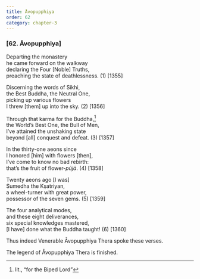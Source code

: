 ```yaml
---
title: Āvopupphiya
order: 62
category: chapter-3
---
```


### \[62. Āvopupphiya\]

Departing the monastery  
he came forward on the walkway  
declaring the Four \[Noble\] Truths,  
preaching the state of deathlessness. (1) \[1355\]

Discerning the words of Sikhi,  
the Best Buddha, the Neutral One,  
picking up various flowers  
I threw \[them\] up into the sky. (2) \[1356\]

Through that karma for the Buddha,[^1]  
the World’s Best One, the Bull of Men,  
I’ve attained the unshaking state  
beyond \[all\] conquest and defeat. (3) \[1357\]

In the thirty-one aeons since  
I honored \[him\] with flowers \[then\],  
I’ve come to know no bad rebirth:  
that’s the fruit of flower-*pūjā*. (4) \[1358\]

Twenty aeons ago \[I was\]  
Sumedha the Kṣatriyan,  
a wheel-turner with great power,  
possessor of the seven gems. (5) \[1359\]

The four analytical modes,  
and these eight deliverances,  
six special knowledges mastered,  
\[I have\] done what the Buddha taught! (6) \[1360\]

Thus indeed Venerable Āvopupphiya Thera spoke these verses.

The legend of Āvopupphiya Thera is finished.

[^1]: lit., “for the Biped Lord”
